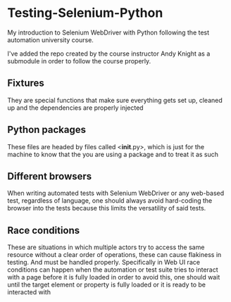 # Testing-Selenium-Python

My introduction to Selenium WebDriver with Python following the test automation university course.

I've added the repo created by the course instructor Andy Knight as a submodule in order to follow the course properly. 

## Fixtures

They are special functions that make sure everything gets set up, cleaned up and the dependencies are properly injected 

## Python packages

These files are headed by files called <__init__.py>, which is just for the machine to know that the you are using a package and to treat it as such 

## Different browsers

When writing automated tests with Selenium WebDriver or any web-based test, regardless of  language, one should always avoid hard-coding the browser into the tests because this limits the versatility of said tests. 

## Race conditions

These are situations in which multiple actors try to access the same resource without a clear order of operations, these can cause flakiness in testing. And must be handled properly. Specifically in Web UI race conditions can happen when the automation or test suite tries to interact with a page before it is fully loaded in order to avoid this, one should wait until the target element or property is fully loaded or it is ready to be interacted with
